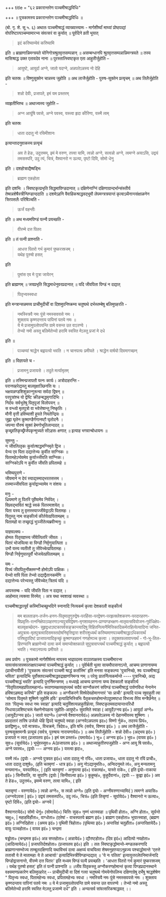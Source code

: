 +++
title = "६२ प्रकारान्तरेण पञ्चमीश्राद्धविधिः"

+++
॥ पुत्रकामस्य प्रकारान्तरेण पञ्चमीश्राद्धविधिः ॥

(बो. गृ. शे. सू ५. ६) अथातः पञ्चमीश्राद्धं व्याख्यास्यामः - मार्गशीर्ष्यां माघ्यां प्रोष्ठपद्यां वोपरिष्टात्पञ्चम्यामारभ्य संवत्सरं वा कुर्यात् ॥ पूर्वदिने व्रती भूयात्

> इदं करिष्याम्येवं करिष्यामि

इति ॥ ब्राह्मणान्निमन्त्रयते योनिगोत्रश्रुतवृत्तसम्पन्नान् ॥ असम्बन्धानपि श्रुतवृत्तसम्पन्नान्निमन्त्रयते ॥ तस्य मासिश्राद्ध उक्त एतावदेव नाना ॥ पुरस्तात्स्विष्टकृत एता आहुतीर्जुहोति –

> आयुष्टे, आयुर्दा अग्ने, जातो यदग्ने, अन्नपतेऽन्नस्य नो देहि

इति चतस्रः ॥ विष्णुसूक्तेन चान्नस्य जुहोति ॥ अथ लाजैर्जुहोति - पुरुष-सूक्तेन प्रत्यृचम् ॥ अथ तिलैर्जुहोति -

> शन्नो देवीः, प्रजापते, इमं यम प्रस्तरम्

व्याहृतीभिश्च ॥ अथाज्यस्य जुहोति –

> अग्न आयूंषि पवसे, अग्ने पवस्व, यस्त्वा हृदा कीरिणा, यस्मै त्वम्

इति चतस्रः

> धाता ददातु नो रयिमीशानः

इत्यान्तादनुवाकस्य प्रत्यृचं

> अव ते हेडः, उदुत्तमम्, इमं मे वरुण, तत्त्वा यामि, त्वन्नो अग्ने, सत्वन्नो अग्ने, त्वमग्ने अयाऽसि, उद्वयं तमसस्परि, उदु त्यं, चित्रं, वैश्वानरो न ऊत्या, पृष्टो दिवि, सोमो धेनु

इति । दशहोत्राद्यैष्षड्भिः

> ब्राह्मण एकहोता

इति दशभिः । स्विष्टकृत्प्रभृति सिद्धमापिण्डदानात् ॥ दक्षिणेनाग्निं दक्षिणाग्रान्दर्भान्संस्तीर्य तेष्वन्नशेषैस्त्रीन्पिण्डान्ददाति ॥ दशमेऽहनि वैवाहिकश्राद्धवद्भूमौ लेपमन्त्रत्रयान्तं कृत्वाऽथैनान्त्संक्षाळनेन त्रिरपसलैः परिषिञ्चति -

> ऊर्जं वहन्तीः

इति ॥ अथ मध्यमपिण्डं पत्न्यै प्रयच्छति -

> वीरम्मे दत्त पितरः

इति ॥ तं पत्नी प्राश्नाति -

> आधत्त पितरो गर्भ कुमारं पुष्करस्रजम् ।  
यथेह पुरुषो हसत्

इति

> पुमांस एव मे पुत्रा जायेरन्

इति ब्राह्मणम् ॥ जयप्रभृति सिद्धमाधेनुवरप्रदानात् ॥ यदि जीवपिता पिण्डं न दद्यात्

> पितृभ्यस्स्वधा

इति मन्त्रान्सन्नमय्य प्राचीमुदीचीं वा दिशमुपनिष्क्रम्य चतुष्पथे दर्भस्तम्बेषु बलिमुपहरति -

> नमस्स्त्रियै नमः पुंसे नमस्सवयसे नमः ।  
शुक्लाय कृष्णदन्ताय पापिनां पतये नमः ॥  
ये मे प्रजामुपलोपयन्ति ग्रामे वसन्त उत वाऽरण्ये ।  
तेभ्यो नमो अस्तु बलिमेतेभ्यो हरामि स्वस्ति मेऽस्तु प्रजां मे दधे

इति ॥

> पञ्चम्यां श्राद्धेन बह्वपत्यो भवति । न चानपत्यः प्रमीयते । श्राद्धेन वार्षयो दिवमागच्छन्

इति ॥ विज्ञायते च -

> प्रजामनु प्रजायसे । तदुते मर्त्यामृतम्

इति ॥ तस्मिन्प्रजापतौ यत्नः कार्यः। अत्रोदाहरन्ति -  
परानपहरेद्यस्तु बालवृक्षाञ्छिनत्ति यः ।  
भक्षयन्नण्डशिशुकान्गुरून्वा सर्वदा द्विषन् ॥  
परपुत्रांश्च यो द्वेष्टि क्रीडन्बद्धमृगादिभिः ।  
निर्दयः सर्वभूतेषु पितृपूजां विलोपयन् ॥  
स वन्ध्यो मृतपुत्रो वा भवेत्तेषान्तु निष्कृतिः ।  
मौनी वृत्ती हविष्याशी हूयते नियतेन्द्रियः ॥  
जुह्वा घृतेन कूष्माण्डैर्गणानष्टौ घृतोदनैः ।  
जपन्वा पौरुषं सूक्तं हेमगोभूतिलान्ददत् ॥  
कृच्छ्रातिकृच्छ्रैर्जपकृन्मुच्यते सोंऽहसः क्षणात् ॥ इत्याह भगवान्बोधायनः ॥

सुमन्तुः -  
न जीवत्पितृकः कुर्यात्श्राद्धमग्निमृते द्विज ।  
येभ्य एव पिता दद्यात्तेभ्यः कुर्वीत साग्निकः ॥  
पितामहेऽप्येवमेव कुर्याज्जीवति साग्निकः।  
साग्निकोऽपि न कुर्वीत जीवति प्रपितामहे ॥

भविष्यपुराणे -  
जीवमाने न देयं स्याद्यस्माद्भरतसत्तम ।  
तस्माज्जीवपिता कुर्याद्वाभ्यामेव न संशयः ॥

मनुः -  
ध्रियमाणे तु पितरि पूर्वेषामेव निर्वपेत् ।  
विप्रवद्भावितं श्राद्धे स्वकं पितरमाशयेत् ॥  
पिता यस्य तु वृत्तस्स्याज्जीवेद्वाऽपि पितामहः ।  
पितुस्तु नाम सङ्कीर्त्य कीर्तयेत्प्रपितामहम् ॥  
पितामहो वा तच्छ्राद्धं भुञ्जीतेत्यब्रवीन्मनुः ॥

याज्ञवल्क्यः -  
होमतः पितृयज्ञस्य जीवेत्पितरि जीवतः ।  
पितरं भोजयित्वा वा पिण्डौ निर्वृणुयात्पिता ॥  
उभौ यस्य व्यतीतौ तु जीवेच्चेत्प्रपितामहः ।  
पिण्डौ निर्वृणुयात्पूर्वौ भोजयेत्प्रपितामहम् ॥

यमः -  
पित्र्यं जीवपितुर्नोक्तमग्नौ होमोऽपि पाक्षिकः ।  
येभ्यो वापि पिता तेभ्यो दद्याद्वैतानकर्मणि ॥  
दद्यात्तेभ्यः परेभ्यस्तु जीवेच्चेत् त्रितयं यदि ॥

आपस्तम्बः - यदि जीवति पिता न दद्यात् ।  
आहोमात् त्यक्त्वा विरमेत् । अत्र यथा स्वशाखं व्यवस्था ॥

पञ्चमीश्राद्धात्पूर्वं कस्मिञ्चिच्छुभदिने स्नानादि नित्यकर्म कृत्वा देशकालौ सङ्कीर्त्य

> मम बालताडन-तर्जन-हनन-पितृमातृगुरुद्वेष-परहिंसा-परद्वेषण-परहृत्क्लेशकरण-परदारहरण-विप्रवृत्ति-रत्ननिक्षेपाऽपहरणाऽन्यपुत्रविद्वेषण-मृगशावहनन-प्राण्यण्डभक्षण-मातृवत्सवियोजन-गुर्वधिक्षेप-बालवृक्षच्छेदन- सुहृद्वधाऽष्टकापर्वसङ्क्रान्त्यादिषु विहितनित्यनैमित्तिकादिकर्मराहित्येत्यादिना जनित-अपुत्रत्व-मृतपुत्रत्वादिसमस्तदोषनिवृत्तिद्वारा शरीरशुध्यर्थं करिष्यमाणपञ्चमीश्राद्धाऽधिकारार्थं परिषदुपदिष्टं प्राजापत्यादिकृच्छ्रं कूष्माण्डहवनं गणहोमञ्च कृत्वा । तदुक्तफलावाप्त्यर्थं - गो-भू-तिल-हिरण्यानि ब्राह्मणेभ्यो दत्वा कर्म समाप्योक्तकाले सुपुत्रावाप्त्यर्थं पञ्चमीश्राद्धं कुर्यात् ॥ बह्वपत्यो भवति। नचाऽनपत्यः प्रमीयते ॥

अथ प्रयोगः ॥ पुत्रकामो मार्गशीर्षस्य माघस्य भाद्रपदस्य वाऽपरपक्षस्य पञ्चमीमारभ्य यावत्संवत्सरमपरपक्षपञ्चम्यां पञ्चमीश्राद्धं कुर्यात् ।। पूर्वेार्बती भूत्वा सायमौपासनाऽन्ते, आचम्य प्राणानायम्य (प्राचीनावीती ) 'पुत्रकामः संवत्सरं पञ्चमी श्राद्धं कर्तास्मि' इति मनसा सङ्कल्प्य 'पुत्रानिच्छे, श्वः पञ्चमीश्राद्धं भविता' इत्यादिभिः पूर्वोक्तपञ्चमीश्राद्धवद्राह्मणनिमन्त्र णम् ॥ परेयुः प्रातर्नित्यकर्मान्ते ---- पुत्रानिच्छे, अद्य पञ्चमीश्राद्धं भवति' इत्यादि पुनर्निमन्त्रणम् ॥ मध्याह्ने आचम्य प्राणाना यम्य देशकालौ सङ्कीर्त्य “पितृपितामहप्रपितामहानां० रूपाणामक्षय्यतृप्त्यर्थ सदैवं साग्नौकरणं सपिण्डं पञ्चमीश्राद्धं पार्वणविधा नेनानेन हविषाऽहमद्य करिष्ये” इति सङ्कल्पः ॥ अग्नौकरणे विश्वेदेवहोमानन्तरं 'याः प्राचीः' इत्यादि पञ्च स्रुवाहुती त्वा 'सोमाय पितृमते शुष्मिणे जुहोमि हविः' इत्यादिभिस्त्रिभिः पैतृकचरुहोमान्तेऽपूपमष्टधा विभज्य तैरेव मन्त्रैर्छनेत् ॥ ततः 'पितृभ्यः स्वधा नमः स्वाहा' इत्यादि चतुर्विशत्यन्नाहुतीर्हत्वा, स्विष्टकृतमवदायान्तःपरिधौ निधायाऽवशिष्टचरूं मेक्षणेनोपहत्य जुहोति-आयुष्टे० सुवामिते स्वाहा ( आयुर्देऽग्नय इदं० ) आयुर्दा अग्ने० (आयुर्देऽग्नय इदं० ) जातो यदग्ने० (अग्नये वैश्वानरायेदं०) अन्नपतेऽन्नस्य नो देहानमीवस्य शुष्मिणः । प्रप्रदातारं तारिष उर्जन्नो धेहि द्विपदे चतुष्पदे स्वाहा (अग्नयेऽन्नपतय इद०) विष्णो र्नुकं०, तदस्य प्रियं०, प्रतद्विष्णुः०, परो मात्रया०, विचक्रमे, त्रिदेवः०, इति षभिः (सर्वत्र, विष्णव इदं० ) ॥ अथ लाजैर्जुहोति - पुरुषसूक्तमन्त्रैः प्रत्यूचं (सर्वत्र, पुरुषाय नारायणायेदं० ) ॥ अथ तिलैर्जुहोति - शन्नो देवीः० (अद्भय इदं० ) प्रजापते न त्वत् (प्रजापतय इदं० ) इमं यम प्रस्तरं० (यमायेदं० ) भूः० ( अग्नय इदं० ) भुवः० (वायव इदं० ) सुवः० (सूर्यायेदं० ) भूर्भुवस्सुवः० A(प्रजापतय इदं० ) ॥ अथाज्याहुतीरुपजुहोति - अग्न आयू षि पवसे०, अग्ने पवस्व०, (द्वयोः --- अग्नय इदं० ) यस्त्वा हृदा०,

यस्मै त्वं० (द्वयोः - अग्नये पुत्रवत इदं०) धाता ददातु नो रयिं०, धाता प्रजाया०, धाता ददातु नो रयिं प्राची०, धाता ददातु दाशुषे०, (इति चतमृणां - धात्र इदं० ) अनु नोऽद्यानुमतिः०, अन्विदनुमते त्वं०, अनु मन्यतामनु मन्यमाना०, यस्यामिद०, | (इति चतसृणां - अनुमत्या इदं०) राकामहं०, यास्ते राके०, ( इति द्वयोः-राकाया इदं० ) सिनीवालि, या सुपाणिः (द्वयोः | सिनीवाल्या इदं० ) कुहूमहं०, कुहूर्देवानां०, (द्वयोः -- कुह्वा इदं० ) अव ते हेडः०, उदुत्तमं०, इमम्मे वरुण, तत्वा यामि०, ( इति

चतसृणां - वरुणायेदं० ) त्वन्नो अग्ने०, स त्वन्नो अग्ने० (इति द्वयोः - अग्नीवरुणाभ्यामिदं ) त्वमग्ने अयासि० (अग्नयेऽयस | इदं० ) उद्वयं तमसस्परि०, उदु त्यं०, चित्रं० (इति तिसृणां - सूर्यायेदं० ) वैश्वानरो न ऊत्या०, पृष्टो दिवि०, (इति द्वयोः- अग्नये |

वैश्वानरायेदं०) सोमो धेनुं० (सोमायेदं०) चित्तिः सुक्० नृम्णं धात्स्वाहा ॥ पृथिवी होता०, अग्नि होता०, सूर्यन्ते चक्षुः०, | महाहविर्होता०, वाग्धोता० (एतेषां - वाचस्पतये ब्रह्मण इदं० ) ब्राह्मण एकहोता० भूयात्स्वाहा, (ब्रह्मण इदं० ) अग्निदिहोता। (अमय इदं० ) पृथिवी त्रिहोता० (पृथिव्या इदं० ) अन्तरिक्षं चतुर्होता० (अन्तरिक्षायेदै० ) वायुः पञ्चहोता० ( वायव इदं० ) चन्द्रमा

षड्ढोता० (चन्द्रमस इदं०) अन्न सप्तहोता० ( अन्नायेदं० ) द्यौरष्टहोता० (दिव इदं०) आदित्यो नवहोता० (आदित्यायेदं०) | प्रजापतिर्दशहोता० (प्रजापतय इदं०) इति । ततः स्विष्टकृद्धोमान्ते-मण्डलकरणादि ब्राह्मणान्सम्भोज्य ताम्बूलदक्षिणादि यथाविभवं दत्वा अक्षय्यं वाचयित्वा शेषमनुज्ञाप्याऽनुव्रज्य पश्चाद्धोमान्ते 'एतत्ते ततासौ ये ते मातामहाः ये ते आचार्याः' इत्यादिभिस्त्रीपिण्डान्दद्यात् ॥ 'ये नः पतिता' इत्यायुत्तरलेपनिमार्जनादि पिण्डोद्वासनान्ते, वीरम्मे दत्त पितरः' इति मध्यम पिण्डं पल्यै प्रयच्छति । 'आधत्त पितरो गर्भ कुमारं पुष्करस्रजम् । यथेह पुरुषो हसत्' इति तं पत्नी प्राश्नाति ॥ ॥जीव पितृकस्तु अग्नौकरणहोमान्तं कृत्वा पिण्डप्रदानस्थाने वक्ष्यमाणप्रकारेण बलिमुपहरेत् -- प्राचीमुदीची वा दिशं गत्वा चतुष्पथे गोमयेनोपलिप्य दक्षिणाग्रेषु दर्भेषु श्राद्धशेषेण " पितृभ्यः स्वधा, पितामहेभ्यः स्वधा, प्रपितामहेभ्यः स्वधा । नमस्त्रियै नमः पुंसे नमस्सवयसे नमः । शुक्लाय कृष्णदन्ताय पापिनां पतये नमः ॥ ये मे प्रजामुपलोपयन्ति ग्रामे वसन्त उत वापरण्ये । तेभ्यो नमो अस्तु बलिमेतेभ्यो हरामि स्वस्ति मेऽस्तु प्रजाम्मे दधे” इति । अन्यत्सर्व सांवत्सरिकश्राद्धवत् ।।

